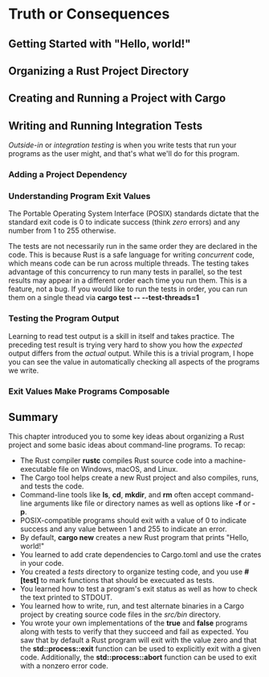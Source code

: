 # Truth or Consequences

## Getting Started with "Hello, world!"


## Organizing a Rust Project Directory


## Creating and Running a Project with Cargo


## Writing and Running Integration Tests

*Outside-in* or *integration testing* is when you write tests that run your programs as the user might, and that's what we'll do for this program.

### Adding a Project Dependency

### Understanding Program Exit Values

The Portable Operating System Interface (POSIX) standards dictate that the standard exit code is 0 to indicate success (think *zero* errors) and any number from 1 to 255 otherwise. 

The tests are not necessarily run in the same order they are declared in the code. This is because Rust is a safe language for writing *concurrent* code, which means code can be run across multiple threads. The testing takes advantage of this concurrency to run many tests in parallel, so the test results may appear in a different order each time you run them. This is a feature, not a bug. If you would like to run the tests in order, you can run them on a single thead via **cargo test \-\- \-\-test\-threads=1**

### Testing the Program Output

Learning to read test output is a skill in itself and takes practice. The preceding test result is trying very hard to show you how the *expected* output differs from the *actual* output. While this is a trivial program, I hope you can see the value in automatically checking all aspects of the programs we write.

### Exit Values Make Programs Composable



## Summary

This chapter introduced you to some key ideas about organizing a Rust project and some basic ideas about command-line programs. To recap:

- The Rust compiler **rustc** compiles Rust source code into a machine-executable file on Windows, macOS, and Linux.
- The Cargo tool helps create a new Rust project and also compiles, runs, and tests the code.
- Command-line tools like **ls**, **cd**, **mkdir**, and **rm** often accept command-line arguments like file or directory names as well as options like **\-f** or **\-p**.
- POSIX-compatible programs should exit with a value of 0 to indicate success and any value between 1 and 255 to indicate an error.
- By default, **cargo new** creates a new Rust program that prints "Hello, world!"
- You learned to add crate dependencies to Cargo.toml and use the crates in your code.
- You created a *tests* directory to organize testing code, and you use **\#\[test\]** to mark functions that should be execuated as tests.
- You learned how to test a program's exit status as well as how to check the text printed to STDOUT.
- You learned how to write, run, and test alternate binaries in a Cargo project by creating source code files in the *src/bin* directory.
- You wrote your own implementations of the **true** and **false** programs along with tests to verify that they succeed and fail as expected. You saw that by default a Rust program will exit with the value zero and that the **std::process::exit** function can be used to explicitly exit with a given code. Additionally, the **std::process::abort** function can be used to exit with a nonzero error code.

